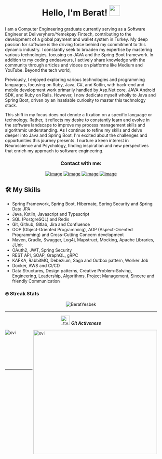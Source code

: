 

<h1><p align="center">Hello, I'm Berat! <img src="https://media.giphy.com/media/hvRJCLFzcasrR4ia7z/giphy.gif" width="35px"></h1></p>

I am a Computer Engineering graduate currently serving as a Software Engineer at Deliveryhero/Yemekpay Fintech, contributing to the development of a global payment and wallet system in Turkey. My deep passion for software is the driving force behind my commitment to this dynamic industry. I constantly seek to broaden my expertise by mastering various technologies, focusing on JAVA and the Spring Boot framework. In addition to my coding endeavours, I actively share knowledge with the community through articles and videos on platforms like Medium and YouTube. Beyond the tech world,

Previously, I enjoyed exploring various technologies and programming languages, focusing on Ruby, Java, C#, and Kotlin, with back-end and mobile development work primarily handled by Asp.Net core, JAVA Android SDK, and Ruby on Rails. However, I now dedicate myself wholly to Java and Spring Boot, driven by an insatiable curiosity to master this technology stack.

This shift in my focus does not denote a fixation on a specific language or technology. Rather, it reflects my desire to constantly learn and evolve in the software landscape to improve my process management skills and algorithmic understanding. As I continue to refine my skills and delve deeper into Java and Spring Boot, I'm excited about the challenges and opportunities this journey presents. I nurture a keen interest in Neuroscience and Psychology, finding inspiration and new perspectives that enrich my approach to software engineering.



<h3 align="center">Contact with me:</h3>
<div align="center">

[![image](https://img.shields.io/badge/LinkedIn-0077B5?style=for-the-badge&logo=linkedin&logoColor=white)](https://www.linkedin.com/in/beratyesbek/)
[![image](https://img.shields.io/badge/Gmail-D14836?style=for-the-badge&logo=gmail&logoColor=white)](mailto:beratyesbek@gmail.com)
[![image](https://img.shields.io/badge/Medium-000?style=for-the-badge&logo=medium&logoColor=white)](http://beratyesbek.medium.com)
[![image](https://img.shields.io/badge/Youtube-ff0000?style=for-the-badge&logo=youtube&logoColor=white)](https://medium.com/@beratyesbek)

  
</div>



## 🛠️ My Skills
<ul>
  <li>Spring Framework, Spring Boot, Hibernate, Spring Security and Spring Data JPA</li>
  <li>Java, Kotlin, Javascript and Typescript</li>
  <li>SQL (PostgreSQL) and Redis</li>
  <li>Git, Github, Gitlab, Jira and Confluence</li>
  <li>OOP (Object-Oriented Programming), AOP (Aspect-Oriented Programming) and Cross-Cutting Concern development</li>
  <li>Maven, Gradle, Swagger, Log4j, Mapstruct, Mocking, Apache Libraries, JUnit</li>
  <li>OAuth2, JWT, Spring Security</li>
  <li>REST API, SOAP, GraphQL, gRPC</li>
  <li>KAFKA, RabbitMQ, Debezium, Saga and Outbox pattern, Worker Job</li>
  <li>Docker, AWS and CI/CD</li>
  <li>Data Structures, Design patterns, Creative Problem-Solving, Engineering, Leadership, Algorithms, Project Management, Sincere and friendly Communication</li>
</ul>


### 🔥 Streak Stats
<p align="center"><img src="https://github-readme-streak-stats.herokuapp.com/?user=BeratYesbek&theme=algolia" alt="BeratYesbek"  /></p>

<hr>
<p align="center">
 <img src="https://media.giphy.com/media/W5eoZHPpUx9sapR0eu/giphy.gif" width="30px" alt="Git"/>&nbsp;<i><b>Git Activeness</b></i></p>
 
<p><img align="left" src="https://github-readme-stats.vercel.app/api/top-langs?username=BeratYesbek&show_icons=true&locale=en&layout=compact&theme=chartreuse-dark&hide=python,html,css" alt="ovi" /></p>
<p>&nbsp;<img align="right" src="https://github-readme-stats.vercel.app/api?username=BeratYesbek&show_icons=true&locale=en&theme=chartreuse-dark" alt="ovi" width="410" /></p>
<br><br><br><br><br>

<hr>

